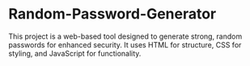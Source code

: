 # Random-Password-Generator
This project is a web-based tool designed to generate strong, random passwords for enhanced security. It uses HTML for structure, CSS for styling, and JavaScript for functionality.

